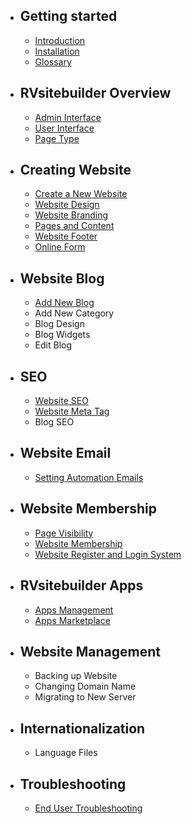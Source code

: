 - ## Getting started
    - [Introduction](introduction.md)   
    - [Installation](installation.md)
    - [Glossary](glossary.md)

- ## RVsitebuilder Overview
    - [Admin Interface](admin-interface.md) 
    - [User Interface](user-interface.md) 
    - [Page Type](page-type.md)

- ## Creating Website
    - [Create a New Website](create-new-website.md)
    - [Website Design](website-design.md)
    - [Website Branding](website-design.md)
    - [Pages and Content](website-design.md) 
    - [Website Footer](website-design.md)
    - [Online Form](online-form.md)

- ## Website Blog
    - [Add New Blog](creating-blog.md)
    - Add New Category
    - Blog Design
    - Blog Widgets
    - Edit Blog

- ## SEO
    - [Website SEO](website-seo.md)
    - [Website Meta Tag](website-meta-tag.md)
    - Blog SEO

- ## Website Email
    - [Setting Automation Emails](email-template.md)

- ## Website Membership
    - [Page Visibility](page-visibility.md)
    - [Website Membership](website-membership.md)
    - [Website Register and Login System](register-and-login-system.md)

- ## RVsitebuilder Apps
    - [Apps Management](apps.md)
    - [Apps Marketplace](apps-marketplace.md)

- ## Website Management
    - Backing up Website
    - Changing Domain Name
    - Migrating to New Server

- ## Internationalization
    - Language Files

- ## Troubleshooting
    - [End User Troubleshooting](https://support.rvglobalsoft.com/hc/en-us/sections/360003727213-Troubleshooting)